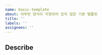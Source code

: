 ```yaml
---
name: basic-template
about: 아무런 양식이 지정되어 있지 않은 기본 템플릿
title: ''
labels: ''
assignees: ''
---
```


## Describe
